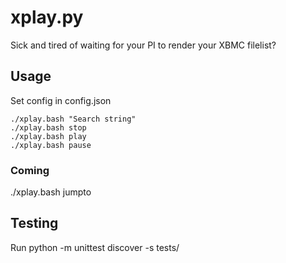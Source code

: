 # xplay.py
Sick and tired of waiting for your PI to render your XBMC filelist?

## Usage
Set config in config.json
```
./xplay.bash "Search string"
./xplay.bash stop
./xplay.bash play
./xplay.bash pause
```

### Coming
./xplay.bash jumpto

## Testing
Run python -m unittest discover -s tests/
